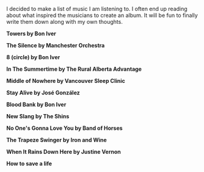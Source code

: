 I decided to make a list of music I am listening to. I often end up reading about what inspired the musicians to create an album. It will be fun to finally write them down along with my own thoughts.

**Towers by Bon Iver**


**The Silence by Manchester Orchestra**


**8 (circle) by Bon Iver**


**In The Summertime by The Rural Alberta Advantage**


**Middle of Nowhere by Vancouver Sleep Clinic**


**Stay Alive by José González**


**Blood Bank by Bon Iver**


**New Slang by The Shins**


**No One's Gonna Love You by Band of Horses**


**The Trapeze Swinger by Iron and Wine**


**When It Rains Down Here by Justine Vernon**


**How to save a life**